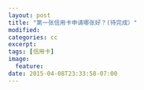 ```yaml
---
layout: post
title: "第一张信用卡申请哪张好？(待完成）"
modified:
categories: cc
excerpt:
tags: [信用卡]
image:
  feature:
date: 2015-04-08T23:33:58-07:00
---
```


